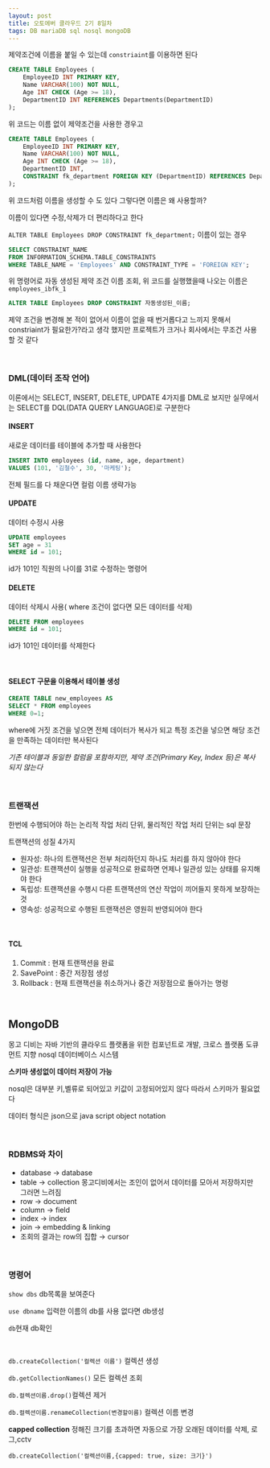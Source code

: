 ```yaml
---
layout: post
title: 오토에버 클라우드 2기 8일차
tags: DB mariaDB sql nosql mongoDB
---
```


제약조건에 이름을 붙일 수 있는데 `constriaint`를 이용하면 된다

``` sql
CREATE TABLE Employees (
    EmployeeID INT PRIMARY KEY,
    Name VARCHAR(100) NOT NULL,
    Age INT CHECK (Age >= 18),
    DepartmentID INT REFERENCES Departments(DepartmentID)
); 
```

위 코드는 이름 없이 제약조건을 사용한 경우고

``` sql
CREATE TABLE Employees (
    EmployeeID INT PRIMARY KEY,
    Name VARCHAR(100) NOT NULL,
    Age INT CHECK (Age >= 18),
    DepartmentID INT,
    CONSTRAINT fk_department FOREIGN KEY (DepartmentID) REFERENCES Departments(DepartmentID)
);
```

위 코드처럼 이름을 생성할 수 도 있다 그렇다면 이름은 왜 사용할까?

이름이 있다면 수정,삭제가 더 편리하다고 한다

`ALTER TABLE Employees DROP CONSTRAINT fk_department;` 이름이 있는 경우

``` sql
SELECT CONSTRAINT_NAME
FROM INFORMATION_SCHEMA.TABLE_CONSTRAINTS
WHERE TABLE_NAME = 'Employees' AND CONSTRAINT_TYPE = 'FOREIGN KEY';
```

위 명령어로 자동 생성된 제약 조건 이름 조회, 위 코드를 실행했을때 나오는 이름은 `employees_ibfk_1`

``` SQL
ALTER TABLE Employees DROP CONSTRAINT 자동생성된_이름;
```

제약 조건을 변경해 본 적이 없어서 이름이 없을 때 번거롭다고 느끼지 못해서 constriaint가 필요한가?라고 생각 했지만 프로젝트가 크거나 회사에서는 무조건 사용할 것 같다

&nbsp;

### DML(데이터 조작 언어)

이론에서는 SELECT, INSERT, DELETE, UPDATE 4가지를 DML로 보지만 실무에서는 SELECT를 DQL(DATA QUERY LANGUAGE)로 구분한다

#### INSERT
새로운 데이터를 테이블에 추가할 때 사용한다

``` SQL
INSERT INTO employees (id, name, age, department)
VALUES (101, '김철수', 30, '마케팅');
```

전체 필드를 다 채운다면 컬럼 이름 생략가능

#### UPDATE

데이터 수정시 사용 

``` SQL
UPDATE employees
SET age = 31
WHERE id = 101;
```

 id가 101인 직원의 나이를 31로 수정하는 명령어

#### DELETE

데이터 삭제시 사용( where 조건이 없다면 모든 데이터를 삭제)

``` SQL
DELETE FROM employees
WHERE id = 101;
```

id가 101인 데이터를 삭제한다

&nbsp;

#### SELECT 구문을 이용해서 테이블 생성

``` sql
CREATE TABLE new_employees AS
SELECT * FROM employees
WHERE 0=1;
```

where에 거짓 조건을 넣으면 전체 데이터가 복사가 되고 특정 조건을 넣으면 해당 조건을 만족하는 데이터만 복사된다

*기존 테이블과 동일한 컬럼을 포함하지만, 제약 조건(Primary Key, Index 등)은 복사되지 않는다*

&nbsp;

### 트랜잭션

한번에 수행되어야 하는 논리적 작업 처리 단위, 물리적인 작업 처리 단위는 sql 문장

트랜잭션의 성질 4가지

- 원자성: 하나의 트랜잭션은 전부 처리하던지 하나도 처리를 하지 않아야 한다
- 일관성: 트랜잭션이 실행을 성공적으로 완료하면 언제나 일관성 있는 상태를 유지해야 한다
- 독립성: 트랜잭션을 수행시 다른 트랜잭션의 연산 작업이 끼어들지 못하게 보장하는 것
- 영속성: 성공적으로 수행된 트랜잭션은 영원히 반영되어야 한다

&nbsp;

#### TCL

1. Commit : 현재 트랜잭션을 완료
2. SavePoint : 중간 저장점 생성
3. Rollback : 현재 트랜잭션을 취소하거나 중간 저장점으로 돌아가는 명령

&nbsp;

## MongoDB

몽고 디비는 자바 기반의 클라우드 플랫폼을 위한 컴포넌트로 개발, 크로스 플랫폼 도큐먼트 지향 nosql 데이터베이스 시스템

**스키마 생성없이 데이터 저장이 가능**

nosql은 대부분 키,벨류로 되어있고 키값이 고정되어있지 않다 따라서 스키마가 필요없다

데이터 형식은 json으로 java script object notation

&nbsp;

### RDBMS와 차이

- database &rarr; database
- table &rarr; collection 몽고디비에서는 조인이 없어서 데이터를 모아서 저장하지만 그러면 느려짐
- row &rarr; document
- column &rarr; field
- index &rarr; index
- join &rarr; embedding & linking
- 조회의 결과는 row의 집합 &rarr; cursor

&nbsp;

### 명령어

`show dbs` db목록을 보여준다

`use dbname` 입력한 이름의 db를 사용 없다면 db생성

`db`현재 db확인

&nbsp;

`db.createCollection('컬렉션 이름')` 컬렉션 생성

`db.getCollectionNames()` 모든 컬렉션 조회

`db.컬렉션이름.drop()`컬렉션 제거

`db.컬렉션이름.renameCollection(변경할이름)` 컬렉션 이름 변경

**capped collection** 정해진 크기를 초과하면 자동으로 가장 오래된 데이터를 삭제, 로그,cctv

`db.createCollection('컬렉션이름,{capped: true, size: 크기}')`


